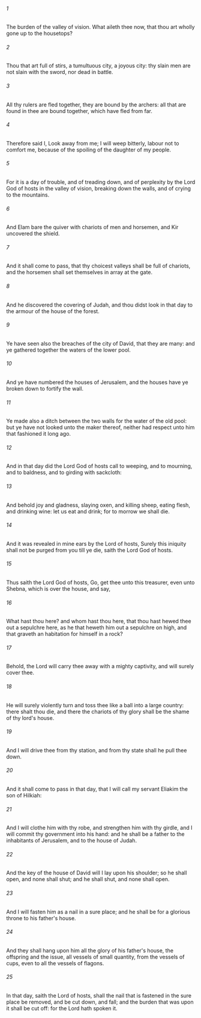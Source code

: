 ###### 1
The burden of the valley of vision. What aileth thee now, that thou art wholly gone up to the housetops?

###### 2
Thou that art full of stirs, a tumultuous city, a joyous city: thy slain men are not slain with the sword, nor dead in battle.

###### 3
All thy rulers are fled together, they are bound by the archers: all that are found in thee are bound together, which have fled from far.

###### 4
Therefore said I, Look away from me; I will weep bitterly, labour not to comfort me, because of the spoiling of the daughter of my people.

###### 5
For it is a day of trouble, and of treading down, and of perplexity by the Lord God of hosts in the valley of vision, breaking down the walls, and of crying to the mountains.

###### 6
And Elam bare the quiver with chariots of men and horsemen, and Kir uncovered the shield.

###### 7
And it shall come to pass, that thy choicest valleys shall be full of chariots, and the horsemen shall set themselves in array at the gate.

###### 8
And he discovered the covering of Judah, and thou didst look in that day to the armour of the house of the forest.

###### 9
Ye have seen also the breaches of the city of David, that they are many: and ye gathered together the waters of the lower pool.

###### 10
And ye have numbered the houses of Jerusalem, and the houses have ye broken down to fortify the wall.

###### 11
Ye made also a ditch between the two walls for the water of the old pool: but ye have not looked unto the maker thereof, neither had respect unto him that fashioned it long ago.

###### 12
And in that day did the Lord God of hosts call to weeping, and to mourning, and to baldness, and to girding with sackcloth:

###### 13
And behold joy and gladness, slaying oxen, and killing sheep, eating flesh, and drinking wine: let us eat and drink; for to morrow we shall die.

###### 14
And it was revealed in mine ears by the Lord of hosts, Surely this iniquity shall not be purged from you till ye die, saith the Lord God of hosts.

###### 15
Thus saith the Lord God of hosts, Go, get thee unto this treasurer, even unto Shebna, which is over the house, and say,

###### 16
What hast thou here? and whom hast thou here, that thou hast hewed thee out a sepulchre here, as he that heweth him out a sepulchre on high, and that graveth an habitation for himself in a rock?

###### 17
Behold, the Lord will carry thee away with a mighty captivity, and will surely cover thee.

###### 18
He will surely violently turn and toss thee like a ball into a large country: there shalt thou die, and there the chariots of thy glory shall be the shame of thy lord's house.

###### 19
And I will drive thee from thy station, and from thy state shall he pull thee down.

###### 20
And it shall come to pass in that day, that I will call my servant Eliakim the son of Hilkiah:

###### 21
And I will clothe him with thy robe, and strengthen him with thy girdle, and I will commit thy government into his hand: and he shall be a father to the inhabitants of Jerusalem, and to the house of Judah.

###### 22
And the key of the house of David will I lay upon his shoulder; so he shall open, and none shall shut; and he shall shut, and none shall open.

###### 23
And I will fasten him as a nail in a sure place; and he shall be for a glorious throne to his father's house.

###### 24
And they shall hang upon him all the glory of his father's house, the offspring and the issue, all vessels of small quantity, from the vessels of cups, even to all the vessels of flagons.

###### 25
In that day, saith the Lord of hosts, shall the nail that is fastened in the sure place be removed, and be cut down, and fall; and the burden that was upon it shall be cut off: for the Lord hath spoken it.

